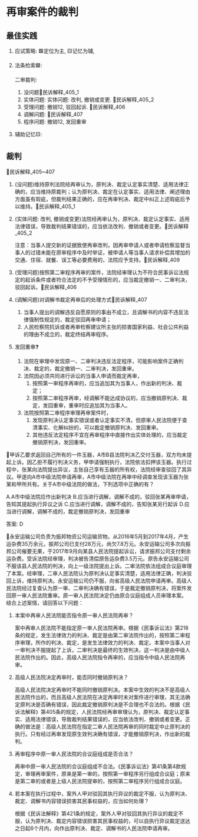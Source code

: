 # 再审案件的裁判

## 最佳实践



1. 应试策略: 🟩定位为主, 🟨记忆为辅, 
2. 法条检索🟩:

    二审裁判:
    1. 没问题🚪民诉解释_405_1
    2. 实体问题: 实体问题: 改判, 撤销或变更. 🚪民诉解释_405_2
    3. 受理问题: 撤销12, 驳回起诉. 🚪民诉解释_406
    4. 调解问题: 🚪民诉解释_407
    5. 程序问题: 撤销12, 发回重审

3. 辅助记忆🟨:



## 裁判
🚪民诉解释_405~407


1. (没问题)维持原判法院经再审认为，原判决、裁定认定事实清楚、适用法律正确的，应当维持原裁判；认为原判决、裁定在认定事实、适用法律、阐述理由方面虽有瑕疵，但裁判结果正确的，应在再审判决、裁定中纠正上述瑕疵后予以维持。🚪民诉解释_405_1

2. (实体问题: 改判, 撤销或变更)法院经再审认为，原判决、裁定认定事实、适用法律错误，导致裁判结果错误的，应当依法改判、撤销或者变更。🚪民诉解释_405_2

    注意：当事人提交新的证据致使再审改判，因再审申请人或者申请检察监督当事人的过错未能在原审程序中及时举证，被申请人等当事人请求补偿其增加的交通、住宿、就餐、误工等必要费用的，法院应予支持。🚪民诉解释_409

3. (受理问题)按照第二审程序再审的案件，法院经审理认为不符合民事诉讼法规定的起诉条件或者符合法定的不予受理情形的，应当裁定撤销一、二审判决，驳回起诉。🚪民诉解释_406

4. (调解问题)对调解书裁定再审后的处理方式🚪民诉解释_407

    1. 当事人提出的调解违反自愿原则的事由不成立，且调解书的内容不违反法律强制性规定的，裁定驳回再审申请；
    2. 人民检察院抗诉或者再审检察建议所主张的损害国家利益、社会公共利益的理由不成立的，裁定终结再审程序。

5. 发回重审❓

    1. 法院在审理中发现原一、二审判决违反法定程序，可能影响案件正确判决、裁定的，裁定撤销一、二审判决，发回重审。
    2. 法院因必须共同进行诉讼的当事人申请而裁定再审，
        1. 按照第一审程序再审的，应当追加其为当事人，作出新的判决、裁定；
        2. 按照第二审程序再审，经调解不能达成协议的，应当撤销原判决、裁定，发回重审，重审时应追加其为当事人。
    3. 法院按照第二审程序审理再审案件时，
        1. 发现原判决认定事实错误或者认定事实不清，但原审人民法院便于查清事实、化解纠纷的，可以裁定撤销原判决、发回重审。
        2. 其他违反法定程序不宜在再审程序中直接作出实体处理的，应当裁定撤销原判决，发回重审。




🍐甲诉乙要求返回自己所有的一件玉器，A市B县法院判决乙交付玉器，双方均未提起上诉。因乙拒不履行判决义务，甲申请强制执行，法院依法扣押该玉器。执行过程中，张某向法院提出异议，主张自己享有玉器的所有权，法院经审查驳回了其异议。甲遂向A市中级法院申请再审，A市中级法院在再审中经调查发现该玉器为张某和甲所共有。关于A市中级法院的做法，下列选项中正确的有？

A.A市中级法院应作出新判决
B.应当进行调解，调解不成的，驳回张某再审申请，告知其提起执行异议之诉
C.应当进行调解，调解不成的，告知张某另行起诉
D.应当进行调解，调解不成的，裁定撤销原判决，发回重审

答案: D

🍐永安运输公司负责为振邦物资公司运输货物。从2016年5月到2017年4月，产生运杂费35万余元，振邦公司已支付28万元，尚欠7.8万元。永安运输公司多次向振邦公司催要无果，于2017年9月向某县人民法院提起诉讼，请求振邦公司支付剩余运杂费。受诉法院经审理，判决被告清偿原告运杂费3.5万元。原告永安运输公司不服该县人民法院的判决，向上一级法院提出上诉。二审法院依法组成合议庭审理了本案。经审理，二审人民法院认为原判决认定事实清楚，适用法律正确，判决驳回上诉，维持原判决。永安运输公司仍不服，向省高级人民法院申请再审。高级人民法院经过复查认为原一审、二审判决确有错误，于是裁定撤销原判决，将案件发回原一审人民法院重审。原一审人民法院决定仍由原合议庭组成人员审理本案。
结合上述案情，请回答以下问题：

1. 本案中再审人民法院能否指令原一审人民法院再审？

    案中再审人民法院不能指定原一审人民法院再审。根据《民事诉讼法》第218条的规定，发生法律效力的判决、裁定是由第二审法院作出的，按照第二审程序审理，所作的判决、裁定，是发生法律效力的判决、裁定。本案中当事人对一审判决不服提起了上诉，二审判决是最终的生效判决，这一判决是由中级人民法院作出的。因此，高级人民法院指令再审的，应当指令中级人民法院再审。

2. 高级人民法院决定再审时，能否同时撤销原判决？

    高级人民法院决定再审时不能同时撤销原判决。本案中生效的判决不是高级人民法院作出的，而且高级人民法院在决定再审时未对案件进行审理，其无法确定原判决是否确有错误，因此裁定撤销原判决是不合理也不合法的。根据《民诉法解释》第405条的规定，人民法院经再审审理认为，原判决、裁定认定事实、适用法律错误，导致裁判结果错误的，应当依法改判、撤销或者变更。正确的做法是：高级人民法院在指定二审人民法院再审的同时裁定中止原判决的执行。只有经过再审发现原生效判决确有错误，才能撤销原判决，作出新的裁判。

3. 再审程序中原一审人民法院的合议庭组成是否合法？

    再审中原一审人民法院的合议庭组成不合法。《民事诉讼法》第41条第4款规定，审理再审案件，原来是第一审的，按照第一审程序另行组成合议庭；原来是第二审的或者是上级人民法院提审的，按照第二审程序另行组成合议庭。

4. 若本案在执行过程中，案外人甲对驳回其执行异议的裁定不服，认为原判决、裁定、调解书内容错误损害其民事权益的，应当如何处理？

    根据《民诉法解释》第421条的规定，案外人甲对驳回其执行异议的裁定不服，认为原判决、裁定内容错误损害其民事权益的，可以自执行异议裁定送达之日起6个月内，向作出原判决、裁定、调解书的人民法院申请再审。